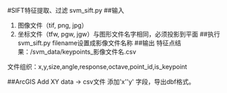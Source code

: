 #SIFT特征提取、过滤
svm_sift.py
##输入
1. 图像文件（tif, png, jpg）
2. 坐标文件（tfw, pgw, jgw）与图形文件名字相同，必须投影到平面
##执行
svm_sift.py
filename设置成影像文件名称
##输出
特征点结果：/svm_data/keypoints_影像文件名.csv

文件组织：x,y,size,angle,response,octave,point_id,is_keypoint

##ArcGIS
Add XY data -> csv文件
添加'x''y' 字段，导出dbf格式。

